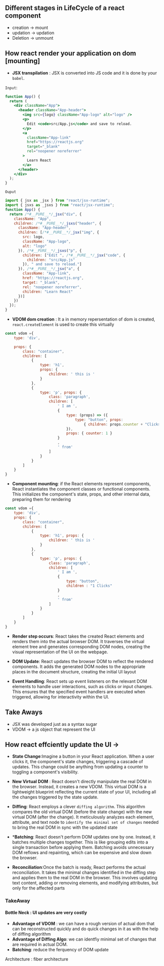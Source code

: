 ## Different stages in LifeCycle of a react component
* creation -> mount 
* updation -> updation
* Deletion -> unmount

## How react render  your application on dom [mounting]

* **JSX transpilation** : JSX is converted into JS code and it is done by your `babel`.

`Input`:
```jsx
function App() {
  return (
    <div className="App">
      <header className="App-header">
        <img src={logo} className="App-logo" alt="logo" />
        <p>
          Edit <code>src/App.js</code> and save to reload.
        </p>
        <a
          className="App-link"
          href="https://reactjs.org"
          target="_blank"
          rel="noopener noreferrer"
        >
          Learn React
        </a>
      </header>
    </div>
  );
}
```

`Ouput`
```js
import { jsx as _jsx } from "react/jsx-runtime";
import { jsxs as _jsxs } from "react/jsx-runtime";
function App() {
  return /*#__PURE__*/_jsx("div", {
    className: "App",
    children: /*#__PURE__*/_jsxs("header", {
      className: "App-header",
      children: [/*#__PURE__*/_jsx("img", {
        src: logo,
        className: "App-logo",
        alt: "logo"
      }), /*#__PURE__*/_jsxs("p", {
        children: ["Edit ", /*#__PURE__*/_jsx("code", {
          children: "src/App.js"
        }), " and save to reload."]
      }), /*#__PURE__*/_jsx("a", {
        className: "App-link",
        href: "https://reactjs.org",
        target: "_blank",
        rel: "noopener noreferrer",
        children: "Learn React"
      })]
    })
  });
}
```
*  **VDOM dom creation** : It a in memory repersentation of dom is created, `react.createElement` is used to create this virtually

```js
const vdom ={
    type: 'div',

    props: {
        class: "container",
        children: [
            {
                type: 'h1', 
                props: {
                    children: ' this is '
                }
            },
            {
                type: 'p', props: {
                    class: 'paragraph',
                    children: [
                        ' I am ',
                        {
                            type: (props) => ({
                                type: "button", props:
                                    { children: props.counter + "Clicks" }
                            }),
                            props: { counter: 1 }
                        }
                        ,
                        ' from'
                    ]
                }
            }
        ]
    }
}
``` 
* **Component mounting**: if the React elements represent components, React instantiates the component classes or functional components. This initializes the component's state, props, and other internal data, preparing them for rendering

```js
const vdom ={
    type: 'div',
    props: {
        class: "container",
        children: [
            {
                type: 'h1', props: {
                    children: ' this is '
                }
            },
            {
                type: 'p', props: {
                    class: 'paragraph',
                    children: [
                        ' I am ',
                        {
                            type: "button",
                            children : "1 Clicks"
                        }
                        ,
                        ' from'
                    ]
                }
            }
        ]
    }
}
```
*  **Render step occurs**: React takes the created React elements and renders them into the actual browser DOM. It traverses the virtual element tree and generates corresponding DOM nodes, creating the visual representation of the UI on the webpage.

*  **DOM Update**: React updates the browser DOM to reflect the rendered  components. It adds the generated DOM nodes to the appropriate places in the document structure, creating the initial UI layout

* **Event Handling**: React sets up event listeners on the relevant DOM elements to handle user interactions, such as clicks or input changes. This ensures that the specified event handlers are executed when triggered, allowing for interactivity within the UI.

## Take Aways 
* JSX was developed just as a syntax sugar
* VDOM -> a js object that represent the UI

## How react effciently update the UI -> 
* **State Change**:Imagine a button in your React application. When a user clicks it, the component's state changes, triggering a cascade of updates. This change could be anything from updating a counter to toggling a component's visibility.

* **New Virtual DOM** : React doesn't directly manipulate the real DOM in the browser. Instead, it creates a new VDOM. This virtual DOM is a lightweight blueprint reflecting the current state of your UI, including all the changes triggered by the state update.

* **Diffing**: React employs a clever `diffing algorithm`. This algorithm compares the old virtual DOM (before the state change) with the new virtual DOM (after the change). It meticulously analyzes each element, attribute, and text node to `identify the minimal set of changes` needed to bring the real DOM in sync with the updated state

* ***Batching**: React doesn't perform DOM updates one by one. Instead, it batches multiple changes together. This is like grouping edits into a single transaction before applying them. Batching avoids unnecessary DOM reflows and repainting, which can be expensive and slow down the browser.

* **Reconciliation**:Once the batch is ready, React performs the actual reconciliation. It takes the minimal changes identified in the diffing step and applies them to the real DOM in the browser. This involves updating text content, adding or removing elements, and modifying attributes, but only for the affected parts

### TakeAway
####  Bottle Neck : UI updates are very costly 
* **Advantage of VDOM** :  we can have a rough version of actual dom that can be reconstructed quickly and do quick changes in it as with the help of diffing algorithm 
* **Advantage of Diffing Algo**:  we can identfiy minimal set of changes that are required in actual DOM.
* **Batching**: reduce the ferquency of DOM update

Architecture : fiber architecture


